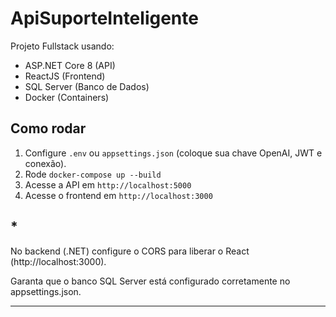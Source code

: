 # ApiSuporteInteligente

Projeto Fullstack usando:
- ASP.NET Core 8 (API)
- ReactJS (Frontend)
- SQL Server (Banco de Dados)
- Docker (Containers)

## Como rodar

1. Configure `.env` ou `appsettings.json` (coloque sua chave OpenAI, JWT e conexão).
2. Rode `docker-compose up --build`
3. Acesse a API em `http://localhost:5000`
4. Acesse o frontend em `http://localhost:3000`

## *

No backend (.NET) configure o CORS para liberar o React (http://localhost:3000).

Garanta que o banco SQL Server está configurado corretamente no appsettings.json.


---
